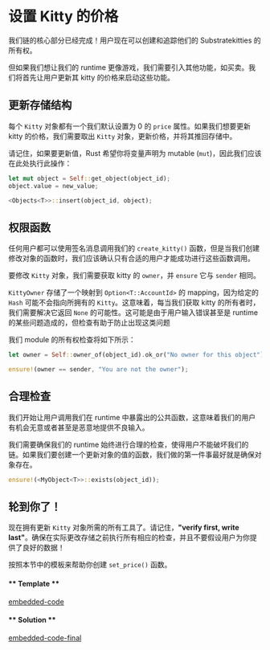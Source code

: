 # 设置 Kitty 的价格

我们链的核心部分已经完成！用户现在可以创建和追踪他们的 Substratekitties 的所有权。

但如果我们想让我们的 runtime 更像游戏，我们需要引入其他功能，如买卖。我们将首先让用户更新其 kitty 的价格来启动这些功能。

## 更新存储结构

每个 `Kitty` 对象都有一个我们默认设置为 0 的 `price` 属性。如果我们想要更新 kitty 的价格，我们需要取出 `Kitty` 对象，更新价格，并将其推回存储中。

请记住，如果要更新值，Rust 希望你将变量声明为 mutable (`mut`)，因此我们应该在此处执行此操作：

```rust
let mut object = Self::get_object(object_id);
object.value = new_value;

<Objects<T>>::insert(object_id, object);
```

## 权限函数

任何用户都可以使用签名消息调用我们的 `create_kitty()` 函数，但是当我们创建修改对象的函数时，我们应该确认只有合适的用户才能成功进行这些函数调用。

要修改 `Kitty` 对象，我们需要获取 kitty 的 `owner`，并 `ensure` 它与 `sender` 相同。

`KittyOwner` 存储了一个映射到 `Option<T::AccountId>` 的 mapping，因为给定的 `Hash` 可能不会指向所拥有的 `Kitty`。这意味着，每当我们获取 kitty 的所有者时，我们需要解决它返回 `None` 的可能性。这可能是由于用户输入错误甚至是 runtime 的某些问题造成的，但检查有助于防止出现这类问题

我们 module 的所有权检查将如下所示：

```rust
let owner = Self::owner_of(object_id).ok_or("No owner for this object")?;

ensure!(owner == sender, "You are not the owner");
```

## 合理检查

我们开始让用户调用我们在 runtime 中暴露出的公共函数，这意味着我们的用户有机会无意或者甚至是恶意地提供不良输入。

我们需要确保我们的 runtime 始终进行合理的检查，使得用户不能破坏我们的链。如果我们要创建一个更新对象的值的函数，我们做的第一件事最好就是确保对象存在。

```rust
ensure!(<MyObject<T>>::exists(object_id));
```

## 轮到你了！

现在拥有更新 `Kitty` 对象所需的所有工具了。请记住，**"verify first, write last"**。确保在实际更改存储之前执行所有相应的检查，并且不要假设用户为你提供了良好的数据！

按照本节中的模板来帮助你创建 `set_price()` 函数。

<!-- tabs:start -->

#### ** Template **

[embedded-code](../../3/assets/3.1-template.rs ':include :type=code embed-template')

#### ** Solution **

[embedded-code-final](../../3/assets/3.1-finished-code.rs ':include :type=code embed-final')

<!-- tabs:end -->
